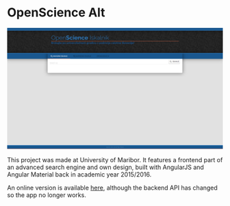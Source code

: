 # OpenScience Alt

![splash-art](splash.png)

This project was made at University of Maribor. It features a frontend part of an advanced search engine and own design, built with AngularJS and Angular Material back in academic year 2015/2016.

An online version is available [here](https://openscience.si/iskanjeNejcMacek/), although the backend API has changed so the app no longer works.
